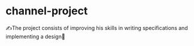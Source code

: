 # channel-project
✍The project consists of improving his skills in writing specifications and implementing a design💪

